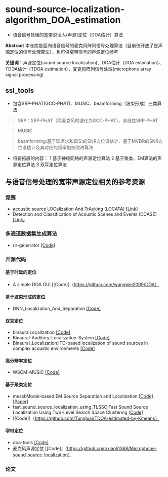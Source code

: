 # sound-source-localization-algorithm_DOA_estimation
* 语音信号处理的宽带说话人(声源)定位（DOA估计）算法

**Abstract** 本仓库是面向语音信号的麦克风阵列信号处理算法（目前仅开放了是声源定位的信号处理算法），也可供窄带信号的声源定位参考

**关键词**：声源定位(sound source localization)、DOA估计（DOA estimation）、TDOA估计（TDOA estimation）、麦克风阵列信号处理(microphone array signal processing)
## ssl_tools
* 包含SRP-PHAT(GCC-PHAT)、MUSIC、beamforming（波束形成）三类算法
> SRP：SRP-PHAT（两麦克风时退化为GCC-PHAT）、非线性SRP-PHAT

> MUSIC

> beamforming:基于延迟求和(DS)的SNR方位谱估计、基于MVDR的SNR方位谱估计及其对应的频率加权改进算法

* 将要拓展的内容：
1 基于神经网络的声源定位算法
2 基于聚类、EM算法的声源定位算法
3 双耳定位算法

## 与语音信号处理的宽带声源定位相关的参考资源
### 竞赛
* acoustic source LOCalization And TrAcking (LOCATA) [[Link]](https://locata.lms.tf.fau.de/)
* Detection and Classification of Acoustic Scenes and Events (DCASE) [[Link]](http://dcase.community/challenge2020/task-sound-event-localization-and-detection)

### 多通道数据集生成算法
* rir-generator [[Code]](https://github.com/ehabets/RIR-Generator)
### 开源代码 
#### 基于时延的定位
* A simple DOA GUI [[Code]]（https://github.com/wangwei2009/DOA）
#### 基于波束形成的定位
* DNN_Localization_And_Separation 
[[Code]](https://github.com/shaharhoch/DNN_Localization_And_Separation)
#### 双耳定位
* binauralLocalization 
[[Code]](https://github.com/nicolasobin/binauralLocalization)
* Binaural-Auditory-Localization-System 
[[Code]](https://github.com/r04942117/Binaural-Auditory-Localization-System)
* Binaural_Localization:ITD-based localization of sound sources in complex acoustic environments [[Code]](https://github.com/Hardcorehobel/Binaural_Localization)
#### 高分辨率定位
* WSCM-MUSIC
[[Code]](https://github.com/xuchenglin28/WSCM-MUSIC)
#### 基于聚类定位
* messl:Model-based EM Source Separation and Localization 
[[Code]](https://github.com/mim/messl) [[Paper]](https://www.ee.columbia.edu/~ronw/pubs/taslp09-messl.pdf) 
* fast_sound_source_localization_using_TLSSC:Fast Sound Source Localization Using Two-Level Search Space Clustering
[[Code]](https://github.com/LeeTaewoo/fast_sound_source_localization_using_TLSSC)
* [[Code]]（https://github.com/Tungluai/TDOA-estimated-by-Kmeans）
#### 窄带定位
* doa-tools
[[Code]](https://github.com/morriswmz/doa-tools)
* 麦克风声源定位 [[Code]]（https://github.com/xiaoli1368/Microphone-sound-source-localization）

### 论文
